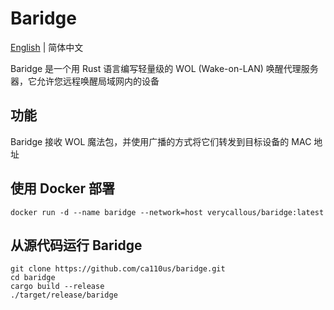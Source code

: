 # Baridge

[English](./README.md) | 简体中文

Baridge 是一个用 Rust 语言编写轻量级的 WOL (Wake-on-LAN) 唤醒代理服务器，它允许您远程唤醒局域网内的设备

## 功能
Baridge 接收 WOL 魔法包，并使用广播的方式将它们转发到目标设备的 MAC 地址

## 使用 Docker 部署
```shell
docker run -d --name baridge --network=host verycallous/baridge:latest
```

## 从源代码运行 Baridge
```shell
git clone https://github.com/ca110us/baridge.git
cd baridge
cargo build --release
./target/release/baridge
```